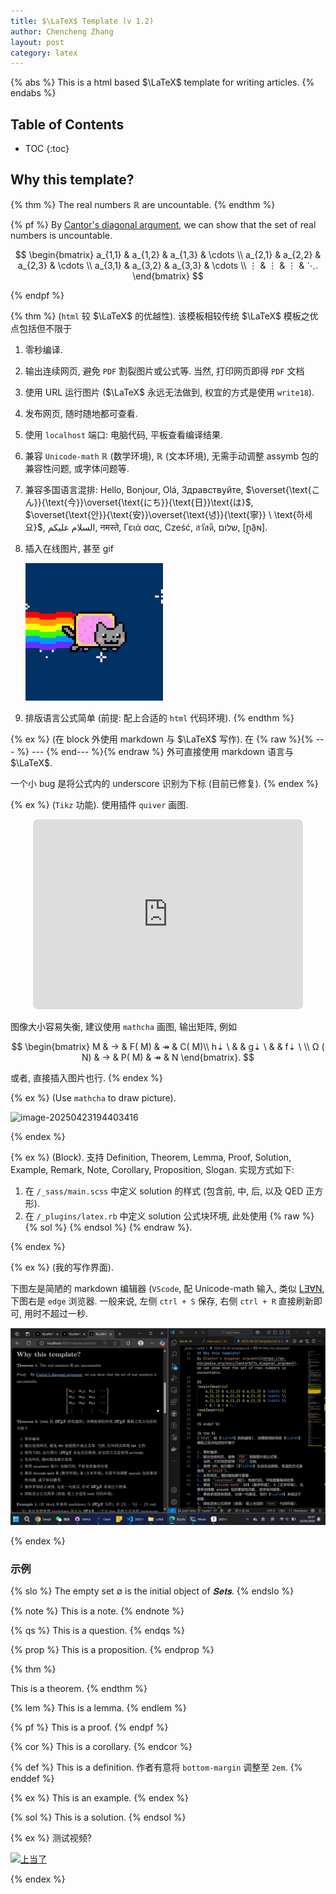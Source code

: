 ```yaml
---
title: $\LaTeX$ Template (v 1.2)
author: Chencheng Zhang
layout: post
category: latex
---
```


{% abs %}
This is a html based $\LaTeX$ template for writing articles. 
{% endabs %}

## Table of Contents

* TOC
{:toc}

## Why this template?

{% thm %}
The real numbers $ℝ$ are uncountable.
{% endthm %}

{% pf %}
By [Cantor's diagonal argument](https://en.wikipedia.org/wiki/Cantor%27s_diagonal_argument), we can show that the set of real numbers is uncountable.

$$
\begin{bmatrix}
    a_{1,1} & a_{1,2} & a_{1,3} & \cdots \\
    a_{2,1} & a_{2,2} & a_{2,3} & \cdots \\
    a_{3,1} & a_{3,2} & a_{3,3} & \cdots \\
    ⋮ & ⋮ & ⋮ & ⋱.
\end{bmatrix}
$$

{% endpf %}

{% thm %}
(`html` 较 $\LaTeX$ 的优越性). 该模板相较传统 $\LaTeX$ 模板之优点包括但不限于

1. 零秒编译.
2. 输出连续网页, 避免 `PDF` 割裂图片或公式等.
   当然, 打印网页即得 `PDF` 文档
3. 使用 URL 运行图片 ($\LaTeX$ 永远无法做到, 权宜的方式是使用 `write18`).
4. 发布网页, 随时随地都可查看.
5. 使用 `localhost` 端口: 电脑代码, 平板查看编译结果.
6. 兼容 `Unicode-math` $ℝ$ (数学环境), ℝ (文本环境), 无需手动调整 assymb 包的兼容性问题, 或字体问题等.
7. 兼容多国语言混排: Hello, Bonjour, Olá, Здравствуйте, $\overset{\text{こん}}{\text{今}}\overset{\text{にち}}{\text{日}}\text{は}$, $\overset{\text{안}}{\text{安}}\overset{\text{녕}}{\text{寧}} \ \text{하세요}$, السلام عليكم, नमस्ते, Γειά σας, Cześć, สวัสดี, שלום, [ɲ̟ã̠ɴ].
8. 插入在线图片, 甚至 gif

   ![cat-space](https://raw.githubusercontent.com/czhang271828/imgs/New_img//n_imgcat-space.gif)
9. 排版语言公式简单 (前提: 配上合适的 `html` 代码环境).
{% endthm %}

{% ex %}
(在 block 外使用 markdown 与 $\LaTeX$ 写作).
在 {% raw %}{% --- %} --- {% end--- %}{% endraw %} 外可直接使用 markdown 语言与 $\LaTeX$.

一个小 bug 是将公式内的 underscore 识别为下标 (目前已修复).
{% endex %}

{% ex %}
(`Tikz` 功能). 使用插件 `quiver` 画图.

<center>
<!-- https://q.uiver.app/#q=WzAsNSxbMCwwLCJcXGJ1bGxldCJdLFsxLDAsIlxcbWF0aHNjciBDIl0sWzAsMSwiXFxtYXRoYmIgQV9rICJdLFsxLDEsIlxcYnVsbGV0Il0sWzIsMSwiXFxidWxsZXQiXSxbMCwxXSxbMiwzXSxbMyw0XSxbMSw0XSxbNSw3LCIiLDAseyJzaG9ydGVuIjp7InNvdXJjZSI6MjAsInRhcmdldCI6MjB9fV0sWzIsOSwiIiwyLHsic2hvcnRlbiI6eyJ0YXJnZXQiOjIwfSwic3R5bGUiOnsiYm9keSI6eyJuYW1lIjoic3F1aWdnbHkifX19XV0= -->
<iframe class="quiver-embed" src="https://q.uiver.app/#q=WzAsNSxbMCwwLCJcXGJ1bGxldCJdLFsxLDAsIlxcbWF0aHNjciBDIl0sWzAsMSwiXFxtYXRoYmIgQV9rICJdLFsxLDEsIlxcYnVsbGV0Il0sWzIsMSwiXFxidWxsZXQiXSxbMCwxXSxbMiwzXSxbMyw0XSxbMSw0XSxbNSw3LCIiLDAseyJzaG9ydGVuIjp7InNvdXJjZSI6MjAsInRhcmdldCI6MjB9fV0sWzIsOSwiIiwyLHsic2hvcnRlbiI6eyJ0YXJnZXQiOjIwfSwic3R5bGUiOnsiYm9keSI6eyJuYW1lIjoic3F1aWdnbHkifX19XV0=&embed" width="432" height="304" style="border-radius: 8px; border: none;"></iframe>
</center>

图像大小容易失衡, 建议使用 `mathcha` 画图, 输出矩阵, 例如

$$
\begin{bmatrix}
M & →  & F( M) & ↠  & C( M)\\
h⇣ \  &  & g⇣ \  &  & f⇣ \ \\
Ω ( N) & →  & P( M) & ↠  & N
\end{bmatrix}.
$$

或者, 直接插入图片也行.
{% endex %}

{% ex %}
(Use `mathcha` to draw picture).

![image-20250423194403416](https:/raw.githubusercontent.com/czhang271828/imgs/New_img/n_imgdiagram-20250420%20(2).png)

{% endex %}

{% ex %}
(Block).
支持 Definition, Theorem, Lemma, Proof, Solution, Example, Remark, Note, Corollary, Proposition, Slogan. 实现方式如下:

1. 在 `/_sass/main.scss` 中定义 solution 的样式 (包含前, 中, 后, 以及 QED 正方形).
2. 在 `/_plugins/latex.rb` 中定义 solution 公式块环境, 此处使用 {% raw %} {% sol %} {% endsol %} {% endraw %}.

{% endex %}

{% ex %}
(我的写作界面).

下图左是简陋的 markdown 编辑器 (`VScode`, 配 Unicode-math 输入, 类似 [L∃∀N](https://live.lean-lang.org/), 下图右是 `edge` 浏览器. 一般来说, 左侧 $\texttt{ctrl + S}$ 保存, 右侧 $\texttt{ctrl + R}$ 直接刷新即可, 用时不超过一秒.

![image-20250423194804974](https://raw.githubusercontent.com/czhang271828/imgs/New_img//n_imgimage-20250423194804974.png)

{% endex %}

### 示例

{% slo %}
The empty set $∅$ is the initial object of $𝐒𝐞𝐭𝐬$.
{% endslo %}

{% note %}
This is a note.
{% endnote %}

{% qs %}
This is a question.
{% endqs %}

{% prop %}
This is a proposition.
{% endprop %}

{% thm %}

This is a theorem.
{% endthm %}

{% lem %}
This is a lemma.
{% endlem %}

{% pf %}
This is a proof.
{% endpf %}

{% cor %}
This is a corollary.
{% endcor %}

{% def %}
This is a definition. 作者有意将 `bottom-margin` 调整至 `2em`.
{% enddef %}

{% ex %}
This is an example.
{% endex %}

{% sol %}
This is a solution.
{% endsol %}

{% ex %}
测试视频?

[![上当了](https://markdown-videos-api.jorgenkh.no/youtube/dQw4w9WgXcQ)](https://youtu.be/dQw4w9WgXcQ)

{% endex %}
